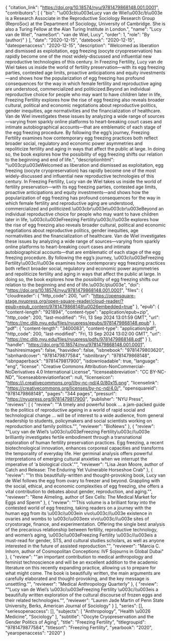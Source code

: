 {
   "citation_link": "https://doi.org/10.18574/nyu/9781479868148.001.0001",
   "contributors": [
     {
       "bio": "\u003cb\u003eLucy van de Wiel\u003c/b\u003e is a Research Associate in the Reproductive Sociology Research Group (ReproSoc) at the Department of Sociology, University of Cambridge. She is also a Turing Fellow at the Alan Turing Institute in London.",
       "name": "Lucy van de Wiel",
       "nameSort": "van de Wiel, Lucy",
       "order": 1,
       "role": "By (author)"
     }
   ],
   "date": "2020-12-15",
   "datebook": "2020-12-15",
   "dateopenaccess": "2020-12-15",
   "description": "Welcomed as liberation and dismissed as exploitation, egg freezing (oocyte cryopreservation) has rapidly become one of the most widely-discussed and influential new reproductive technologies of this century. In Freezing Fertility, Lucy van de Wiel takes us inside the world of fertility preservation—with its egg freezing parties, contested age limits, proactive anticipations and equity investments—and shows how the popularization of egg freezing has profound consequences for the way in which female fertility and reproductive aging are understood, commercialized and politicized.Beyond an individual reproductive choice for people who may want to have children later in life, Freezing Fertility explores how the rise of egg freezing also reveals broader cultural, political and economic negotiations about reproductive politics, gender inequities, age normativities and the financialization of healthcare. Van de Wiel investigates these issues by analyzing a wide range of sources—varying from sparkly online platforms to heart-breaking court cases and intimate autobiographical accounts—that are emblematic of each stage of the egg freezing procedure. By following the egg’s journey, Freezing Fertility examines how contemporary egg freezing practices both reflect broader social, regulatory and economic power asymmetries and repoliticize fertility and aging in ways that affect the public at large. In doing so, the book explores how the possibility of egg freezing shifts our relation to the beginning and end of life.",
   "descriptionhtml": "\u003cp\u003eWelcomed as liberation and dismissed as exploitation, egg freezing (oocyte cryopreservation) has rapidly become one of the most widely-discussed and influential new reproductive technologies of this century. In Freezing Fertility, Lucy van de Wiel takes us inside the world of fertility preservation—with its egg freezing parties, contested age limits, proactive anticipations and equity investments—and shows how the popularization of egg freezing has profound consequences for the way in which female fertility and reproductive aging are understood, commercialized and politicized.\u003cbr\u003e\u003cbr\u003eBeyond an individual reproductive choice for people who may want to have children later in life, \u003ci\u003eFreezing Fertility\u003c/i\u003e explores how the rise of egg freezing also reveals broader cultural, political and economic negotiations about reproductive politics, gender inequities, age normativities and the financialization of healthcare. Van de Wiel investigates these issues by analyzing a wide range of sources—varying from sparkly online platforms to heart-breaking court cases and intimate autobiographical accounts—that are emblematic of each stage of the egg freezing procedure. By following the egg’s journey, \u003ci\u003eFreezing Fertility\u003c/i\u003e examines how contemporary egg freezing practices both reflect broader social, regulatory and economic power asymmetries and repoliticize fertility and aging in ways that affect the public at large. In doing so, the book explores how the possibility of egg freezing shifts our relation to the beginning and end of life.\u003c/p\u003e",
   "doi": "https://doi.org/10.18574/nyu/9781479868148.001.0001",
   "files": {
     "cloudreader": {
       "http_code": 200,
       "url": "https://opensquare-stage.nyupress.org/open-square-reader/cloud-reader/?epub=epub_content/9781479868148\u0026embedded=true"
     },
     "epub": {
       "content-length": "921894",
       "content-type": "application/epub+zip",
       "http_code": 200,
       "last-modified": "Fri, 13 Sep 2024 13:01:59 GMT",
       "url": "https://mc.dlib.nyu.edu/files/nyupress/epubs/9781479868148.epub"
     },
     "pdf": {
       "content-length": "3400083",
       "content-type": "application/pdf",
       "http_code": 200,
       "last-modified": "Fri, 13 Sep 2024 13:02:00 GMT",
       "url": "https://mc.dlib.nyu.edu/files/nyupress/pdfs/9781479868148.pdf"
     }
   },
   "handle": "https://doi.org/10.18574/nyu/9781479868148.001.0001",
   "hashiresimages": false,
   "hasvideo": false,
   "isbnebook": "9781479803620",
   "isbnhardcover": "9781479877584",
   "isbnlibrary": "9781479868148",
   "isbnpaperback": "9781479817900",
   "isdownloadable": true,
   "language": "eng",
   "license": "Creative Commons Attribution-NonCommercial-NoDerivatives 4.0 International License",
   "licenseabbreviation": "CC BY-NC-ND",
   "licenseabbreviationfacet": null,
   "licenseicon": "https://i.creativecommons.org/l/by-nc-nd/4.0/80x15.png",
   "licenselink": "https://creativecommons.org/licenses/by-nc-nd/4.0/",
   "opensquareid": "9781479868148",
   "pages": "344 pages",
   "pressurl": "https://nyupress.org/9781479817900",
   "publisher": "NYU Press",
   "reviews": [
     {
       "review": "\"A timely and powerful book … a jam-packed guide to the politics of reproductive ageing in a world of rapid social and technological change … will be of interest to a wide audience, from general readership to students, policymakers and social scientists working on reproduction and family politics.\"",
       "reviewer": "BioNews"
     },
     {
       "review": "\"Lucy van de Wiel’s \u003ci\u003eFreezing Fertility\u003c/i\u003e brilliantly investigates fertile embodiment through a transnational exploration of human fertility preservation practices. Egg freezing, a recent biotechnological innovation, enhances corporeal capacities and transforms the temporality of everyday life. Her germinal analysis offers powerful interpretations of emerging cultural anxieties when we interrupt the imperative of ‘a biological clock’.\"",
       "reviewer": "Lisa Jean Moore, author of Catch and Release: The Enduring Yet Vulnerable Horseshoe Crab"
     },
     {
       "review": "\"In this beautifully-written and thought-provoking book, Lucy van de Wiel follows the egg from ovary to freezer and beyond. Grappling with the social, ethical, and economic complexities of egg freezing, she offers a vital contribution to debates about gender, reproduction, and aging.\"",
       "reviewer": "Rene Almeling, author of Sex Cells: The Medical Market for Eggs and Sperm"
     },
     {
       "review": "\"This volume is a brilliant foray into the contested world of egg freezing, taking readers on a journey with the human egg from its \u003ci\u003ein vivo\u003c/i\u003e existence in ovaries and wombs to \u003ci\u003eex vivo\u003c/i\u003e sites of cryostorage, finance, and experimentation. Offering the single best analysis of the precarious relationship between fertility, reproductive technology, and women’s aging, \u003ci\u003eFreezing Fertility \u003c/i\u003eis a must-read for gender, STS, and cultural studies scholars, as well as anyone interested in the future of assisted reproduction.\"",
       "reviewer": "Marcia C. Inhorn, author of Cosmopolitan Conceptions: IVF Sojourns in Global Dubai"
     },
     {
       "review": "\"an important contribution to medical anthropology and feminist technoscience and will be an excellent addition to the academic literature on this recently expanding practice, allowing us to prepare for what might come. The book is beautifully written, the main arguments are carefully elaborated and thought-provoking, and the key message is unsettling.\"",
       "reviewer": "Medical Anthropology Quarterly"
     },
     {
       "review": "\"Lucy van de Wiel’s \u003ci\u003eFreezing Fertility \u003c/i\u003eis a beautifully written exploration of the cultural discourse of frozen eggs and their related technologies.\"",
       "reviewer": "Lauren Jade Martin of Penn State University, Berks, American Journal of Sociology"
     }
   ],
   "series": [],
   "seriesopenaccess": [],
   "subjects": [
     "Anthropology",
     "Health \u0026 Medicine",
     "Sociology"
   ],
   "subtitle": "Oocyte Cryopreservation and the Gender Politics of Aging",
   "title": "Freezing Fertility",
   "titlegroupid": "9781479877584",
   "titlesort": "Freezing Fertility",
   "yearbook": "2020",
   "yearopenaccess": "2020"
 }
